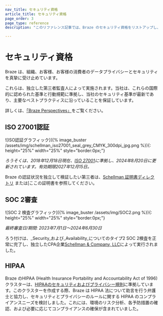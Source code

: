 ```yaml
---
nav_title: セキュリティ資格
article_title: セキュリティ資格
page_order: 3
page_type: reference
description: "このリファレンス記事では、Braze のセキュリティ資格をリストアップし、説明します。"

---
```


<!--
Warning! Other than routine updates to the ISO certification or SOC 2 examination dates and links, don't make any changes to this document without approval from the legal department.
-->

# セキュリティ資格

Braze は、組織、お客様、お客様の消費者のデータプライバシーとセキュリティを真摯に受け止めています。

これらは、独立した第三者監査人によって実施されます。当社は、これらの国際的に認められた基準と行動規範に準拠し、当社のセキュリティ基準が最新であり、主要なベストプラクティスに沿っていることを保証しています。

詳しくは、[「Braze Perspectives」](https://www.braze.com/perspectives/article/braze-soc-2-iso-27001-certified)をご覧ください。

## ISO 27001認証

![ISO認証グラフィック]({% image_buster /assets/img/schellman_iso27001_seal_grey_CMYK_300dpi_jpg.png %}){: height="25%" width="25%" style="border:0px;"}

_ろうそくは、2018年12月18日現在、[ISO 27001](https://www.iso.org/isoiec-27001-information-security.html)に準拠し、2024年8月20日に更新されています。有効期限2027年12月15日。_

Braze の認証状況を独立して検証したい第三者は、[Schellman 証明書ディレクトリ](https://www.schellman.com/certificate-directory?certificateNumber=1504855-8) または[ここの証明書を参照してください。

## SOC 2審査

![SOC 2 検査グラフィック]({% image_buster /assets/img/SOC2.png %}){: height="25%" width="25%" style="border:0px;"}

_最終審査日/期間: 2023年7月1日～2024年6月30日_

ろう付けは、_Security_および_Availability_についてのタイプ2 SOC 2検査を正常に完了し、独立したCPA企業[Schellman & Company, LLC](https://www.schellman.com/)によって実行されました。

## HIPAA

Braze のHIPAA (Health Insurance Portability and Accountability Act of 1996) クラスターは、[HIPAAのセキュリティおよびプライバシー規則](https://aspe.hhs.gov/report/health-insurance-portability-and-accountability-act-1996)に準拠しています。このクラスターを作成する際、Braze は HIPAA 法について助言を行う弁護士と協力し、セキュリティとプライバシーのルールに関する HIPAA のコンプライアンスニーズを検討しました。これには、環境のリスク分析、各予防措置の確認、および必要に応じてコンプライアンスの確保が含まれていました。

